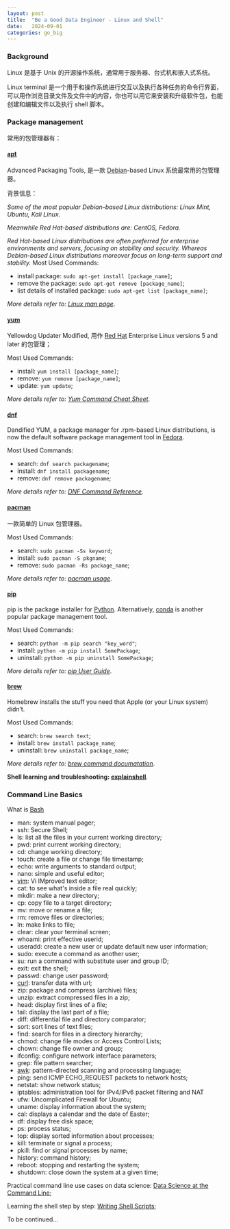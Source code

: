 ```yaml
---
layout: post
title:  "Be a Good Data Engineer - Linux and Shell"
date:   2024-09-01
categories: go_big
---
```


### Background
Linux 是基于 Unix 的开源操作系统，通常用于服务器、台式机和嵌入式系统。

Linux terminal 是一个用于和操作系统进行交互以及执行各种任务的命令行界面，可以用作浏览目录文件及文件中的内容，你也可以用它来安装和升级软件包，也能创建和编辑文件以及执行 shell 脚本。

### Package management
常用的包管理器有：
#### [apt](https://wiki.debian.org/Apt)
Advanced Packaging Tools, 是一款 [Debian](https://www.debian.org/)-based Linux 系统最常用的包管理器。

背景信息：

*Some of the most popular Debian-based Linux distributions: Linux Mint, Ubuntu, Kali Linux.*

*Meanwhile Red Hat-based distributions are: CentOS, Fedora.*

*Red Hat-based Linux distributions are often preferred for enterprise environments and servers, focusing on stability and security. Whereas Debian-based Linux distributions moreover focus on long-term support and stability.*
Most Used Commands:
- install package: `sudo apt-get install [package_name]`;
- remove the package: `sudo apt-get remove [package_name]`;
- list details of installed package: `sudo apt-get list [package_name]`;

*More details refer to: [Linux man page](https://linux.die.net/man/8/apt-get)*.

#### [yum](https://docs.redhat.com/en/documentation/red_hat_enterprise_linux/5/html/deployment_guide/c1-yum)
Yellowdog Updater Modified, 用作 [Red Hat](https://www.redhat.com/en) Enterprise Linux versions 5 and later 的包管理；

Most Used Commands:
- install: `yum install [package_name]`;
- remove: `yum remove [package_name]`;
- update: `yum update`;

*More details refer to: [Yum Command Cheat Sheet](https://access.redhat.com/articles/yum-cheat-sheet)*.

#### [dnf](https://docs.fedoraproject.org/en-US/fedora/latest/system-administrators-guide/package-management/DNF/)
Dandified YUM, a package manager for .rpm-based Linux distributions, is now the default software package management tool in [Fedora](https://fedoraproject.org/).

Most Used Commands:
- search: `dnf search packagename`;
- install: `dnf install packagename`;
- remove: `dnf remove packagename`;

*More details refer to: [DNF Command Reference](https://dnf.readthedocs.io/en/latest/command_ref.html)*.

#### [pacman](https://pacman.archlinux.page/)
一款简单的 Linux 包管理器。

Most Used Commands:
- search: `sudo pacman -Ss keyword`;
- install: `sudo pacman -S pkgname`;
- remove: `sudo pacman -Rs package_name`;

*More details refer to: [pacman usage](https://wiki.archlinux.org/title/Pacman#Usage)*.

#### [pip](https://pip.pypa.io/en/stable/)
pip is the package installer for [Python](https://www.python.org/). Alternatively, [conda](https://www.anaconda.com/) is another popular package management tool.

Most Used Commands:
- search: `python -m pip search "key_word"`;
- install: `python -m pip install SomePackage`;
- uninstall: `python -m pip uninstall SomePackage`;

*More details refer to: [pip User Guide](https://pip.pypa.io/en/stable/user_guide/)*.

#### [brew](https://brew.sh/)
Homebrew installs the stuff you need that Apple (or your Linux system) didn’t.

Most Used Commands:
- search: `brew search text`;
- install: `brew install package_name`;
- uninstall: `brew uninstall package_name`;

*More details refer to: [brew command documatation](https://docs.brew.sh/Manpage)*.

**Shell learning and troubleshooting: [explainshell](https://explainshell.com/)**.

### Command Line Basics
What is [Bash](https://www.gnu.org/software/bash/)
- man: system manual pager;
- ssh: Secure Shell;
- ls: list all the files in your current working directory;
- pwd: print current working directory;
- cd: change working directory;
- touch: create a file or change file timestamp;
- echo: write arguments to standard output;
- nano: simple and useful editor;
- [vim](https://www.vim.org/): Vi IMproved text editor;
- cat: to see what's inside a file real quickly;
- mkdir: make a new directory;
- cp: copy file to a target directory;
- mv: move or rename a file;
- rm: remove files or directories;
- ln: make links to file;
- clear: clear your terminal screen;
- whoami: print effective userid;
- useradd: create a new user or update default new user information;
- sudo: execute a command as another user;
- su: run a command with substitute user and group ID;
- exit: exit the shell;
- passwd: change user password;
- [curl](https://curl.se/): transfer data with url;
- zip: package and compress (archive) files;
- unzip: extract compressed files in a zip;
- head: display first lines of a file;
- tail: display the last part of a file;
- diff: differential file and directory comparator;
- sort: sort lines of text files;
- find: search for files in a directory hierarchy;
- chmod: change file modes or Access Control Lists;
- chown: change file owner and group;
- ifconfig: configure network interface parameters;
- grep: file pattern searcher;
- [awk](https://www.gnu.org/software/gawk/manual/gawk.html): pattern-directed scanning and processing language;
- ping: send ICMP ECHO_REQUEST packets to network hosts;
- netstat: show network status;
- iptables: administration tool for IPv4/IPv6 packet filtering and NAT
- ufw: Uncomplicated Firewall for Ubuntu;
- uname: display information about the system;
- cal: displays a calendar and the date of Easter;
- df: display free disk space;
- ps: process status;
- top: display sorted information about processes;
- kill: terminate or signal a process;
- pkill: find or signal processes by name;
- history: command history;
- reboot: stopping and restarting the system;
- shutdown: close down the system at a given time;

Practical command line use cases on data science: [Data Science at the Command Line](https://jeroenjanssens.com/dsatcl/list-of-command-line-tools);

Learning the shell step by step: [Writing Shell Scripts](https://linuxcommand.org/lc3_writing_shell_scripts.php);

To be continued...